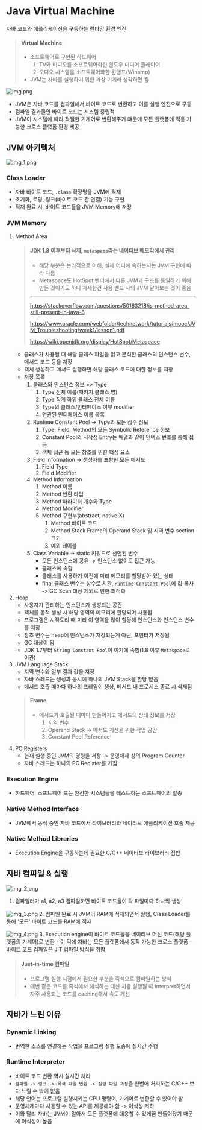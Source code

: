 # Java Virtual Machine
자바 코드와 애플리케이션을 구동하는 런타임 환경 엔진
> #### Virtual Machine
> - 소프트웨어로 구현된 하드웨어
>   1. TV와 비디오를 소프트웨어화한 윈도우 미디어 플레이어
>   2. 오디오 시스템을 소프트웨어화한 윈앰프(Winamp)
> - JVM는 자바를 실행하기 위한 가상 기계라 생각하면 됨

![img.png](img.png)

- JVM은 자바 코드를 컴파일해서 바이트 코드로 변환하고 이를 실행 엔진으로 구동
- 컴파일 결과물인 바이트 코드는 시스템 중립적
- JVM이 시스템에 따라 적절한 기계어로 변환해주기 떄문에 모든 플랫폼에 적용 가능한 크로스 플랫폼 환경 제공

## JVM 아키텍처
![img_1.png](img_1.png)

### Class Loader
- 자바 바이트 코드, `.class` 확장명을 JVM에 적재
- 초기화, 로딩, 링크(바이트 코드 간 연결) 기능 구현
- 적재 완료 시, 바이트 코드들을 JVM Memory에 저장

### JVM Memory
1. Method Area
   > #### JDK 1.8 이후부터 삭제, `metaspace`라는 네이티브 메모리에서 관리
   > - 해당 부분은 논리적으로 이해, 실제 어디에 속하는지는 JVM 구현에 따라 다름
   > - Metaspace도 HotSpot 벤더에서 다른 JVM과 구조를 통일하기 위해 만든 것이기도 하니 자세한건 사용 벤드 사의 JVM 알아보는 것이 좋음
   > ---
   > https://stackoverflow.com/questions/50163218/is-method-area-still-present-in-java-8
   >
   > https://www.oracle.com/webfolder/technetwork/tutorials/mooc/JVM_Troubleshooting/week1/lesson1.pdf
   >
   > https://wiki.openjdk.org/display/HotSpot/Metaspace
   - 클래스가 사용될 때 해당 클래스 파일을 읽고 분석한 클래스의 인스턴스 변수, 메서드 코드 등을 저장
   - 객체 생성하고 메서드 실행하면 해당 클래스 코드에 대한 정보를 저장
   - 저장 목록
     1. 클래스와 인스턴스 정보 => Type
        1. Type 전체 이름(패키지.클래스 명)
        2. Type 직계 하위 클래스 전체 이름
        3. Type의 클래스/인터페이스 여부 modifier
        4. 연관된 인터페이스 이름 목록
     2. Runtime Constant Pool -> Type의 모든 상수 정보
        1. Type, Field, Method의 모든 Symbolic Reference 정보
        2. Constant Pool의 시작점 Entry는 배열과 같이 인덱스 번호를 통해 접근
        3. 객체 접근 등 모든 참조를 위한 핵심 요소
     3. Field Information -> 생성자를 포함한 모든 메서드
        1. Field Type
        2. Field Modifier
     4. Method Information
        1. Method 이름
        2. Method 반환 타입
        3. Method 파라미터 개수와 Type
        4. Method Modifier
        5. Method 구현부(abstract, native X)
           1. Method 바이트 코드
           2. Method Stack Frame의 Operand Stack 및 지역 변수 section 크기
           3. 예외 테이블
     5. Class Variable -> static 키워드로 선언된 변수
        - 모든 인스턴스에 공유 -> 인스턴스 없이도 접근 가능
        - 클래스에 속함
        - 클래스를 사용하기 이전에 미리 메모리를 할당받아 있는 상태
        - final 클래스 변수는 상수로 치환, `Runtime Constant Pool`에 값 복사 -> GC Scan 대상 제외로 인한 최적화
2. Heap
   - 사용자가 관리하는 인스턴스가 생성되는 공간
   - 객체를 동적 생성 시 해당 영역의 메모리에 할당되어 사용됨
   - 프로그램은 시작도리 때 미리 이 영역을 많이 할당해 인스턴스와 인스턴스 변수를 저장
   - 참조 변수는 heap에 인스턴스가 저장되는게 아닌, 포인터가 저장됨
   - GC 대상이 됨
   - JDK 1.7부터 `String Constant Pool`이 여기에 속함(1.8 이후 `Metaspace`로 이관)
3. JVM Language Stack
   - 지역 변수와 일부 결과 값을 저장
   - 자바 스레드는 생성과 동시에 하나의 JVM Stack을 할당 받음
   - 메서드 호출 때마다 하나의 프레임이 생성, 메서드 내 프로세스 종료 시 삭제됨
   > #### Frame
   > - 메서드가 호출될 때마다 만들어지고 메서드의 상태 정보를 저장
   >   1. 지역 변수
   >   2. Operand Stack -> 메서드 계산을 위한 작업 공간
   >   3. Constant Pool Reference
4. PC Registers
   - 현재 실행 중인 JVM의 명령을 저장 -> 운영체제 상의 Program Counter
   - 자바 스레드는 하나의 PC Register를 가짐

### Execution Engine
- 하드웨어, 소프트웨어 또는 완전한 시스템들을 테스트하는 소프트웨어의 일종

### Native Method Interface
- JVM에서 동작 중인 자바 코드에서 라이브러리와 네이티브 애플리케이션 호출 제공

### Native Method Libraries
- Execution Engine을 구동하는데 필요한 C/C++ 네이티브 라이브러리 집합

## 자바 컴파일 & 실행
![img_2.png](img_2.png)
1. 컴파일러가 a1, a2, a3 컴파일하면 바이트 코드들이 각 파일마다 하나씩 생성

![img_3.png](img_3.png)
2. 컴파일 완료 시 JVM이 RAM에 적재되면서 실행, Class Loader를 통해 '모든' 바이트 코드를 RAM에 적재

![img_4.png](img_4.png)
3. Execution engine이 바이트 코드들을 네이티브 머신 코드(해당 플랫폼의 기계어)로 변환
    - 이 덕에 자바는 모든 플랫폼에서 동작 가능한 크로스 플랫폼
    - 바이트 코드 컴파일은 JIT 컴파일 방식을 취함
   > #### Just-in-time 컴파일
   > - 프로그램 실행 시점에서 필요한 부분을 즉석으로 컴파일하는 방식
   > - 매번 같은 코드를 즉석에서 해석하는 대신 처음 실행될 때 interpret하면서 자주 사용되는 코드를 caching해서 속도 개선

## 자바가 느린 이유
### Dynamic Linking
- 번역한 소스를 연결하는 작업을 프로그램 실행 도중에 실시간 수행

### Runtime Interpreter
- 바이트 코드 변환 역시 실시간 처리
- `컴파일 -> 링크 -> 목적 파일 변환 -> 실행 파일 과정`을 한번에 처리하는 C/C++ 보다 느릴 수 밖에 없음
- 해당 언어는 프로그램 실행시키는 CPU 명령어, 기계어로 변환할 수 있어야 함
- 운영체제마다 사용할 수 있는 API를 제공해야 함 -> 이식성 저하
- 이와 달리 자바는 JVM이 알아서 모든 플랫폼에 대응할 수 있게끔 만들어졌기 때문에 이식성이 높음
